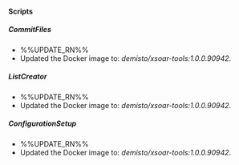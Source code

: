 
#### Scripts

##### CommitFiles

- %%UPDATE_RN%%
- Updated the Docker image to: *demisto/xsoar-tools:1.0.0.90942*.
##### ListCreator

- %%UPDATE_RN%%
- Updated the Docker image to: *demisto/xsoar-tools:1.0.0.90942*.
##### ConfigurationSetup

- %%UPDATE_RN%%
- Updated the Docker image to: *demisto/xsoar-tools:1.0.0.90942*.
